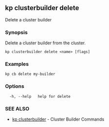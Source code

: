 ## kp clusterbuilder delete

Delete a cluster builder

### Synopsis

Delete a cluster builder from the cluster.

```
kp clusterbuilder delete <name> [flags]
```

### Examples

```
kp cb delete my-builder
```

### Options

```
  -h, --help   help for delete
```

### SEE ALSO

* [kp clusterbuilder](kp_clusterbuilder.md)	 - Cluster Builder Commands

